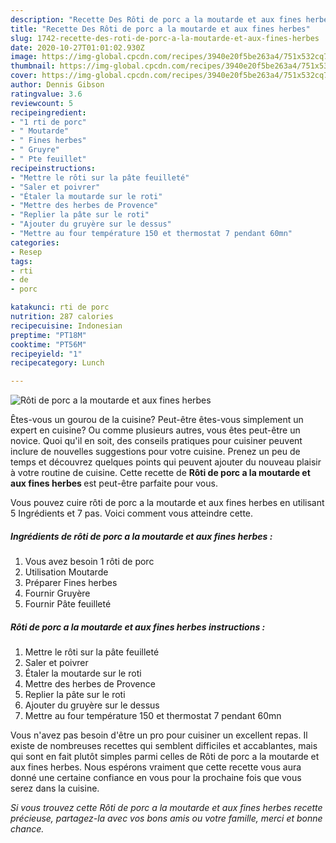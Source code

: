 ```yaml
---
description: "Recette Des Rôti de porc a la moutarde et aux fines herbes"
title: "Recette Des Rôti de porc a la moutarde et aux fines herbes"
slug: 1742-recette-des-roti-de-porc-a-la-moutarde-et-aux-fines-herbes
date: 2020-10-27T01:01:02.930Z
image: https://img-global.cpcdn.com/recipes/3940e20f5be263a4/751x532cq70/roti-de-porc-a-la-moutarde-et-aux-fines-herbes-photo-principale-de-la-recette.jpg
thumbnail: https://img-global.cpcdn.com/recipes/3940e20f5be263a4/751x532cq70/roti-de-porc-a-la-moutarde-et-aux-fines-herbes-photo-principale-de-la-recette.jpg
cover: https://img-global.cpcdn.com/recipes/3940e20f5be263a4/751x532cq70/roti-de-porc-a-la-moutarde-et-aux-fines-herbes-photo-principale-de-la-recette.jpg
author: Dennis Gibson
ratingvalue: 3.6
reviewcount: 5
recipeingredient:
- "1 rti de porc"
- " Moutarde"
- " Fines herbes"
- " Gruyre"
- " Pte feuillet"
recipeinstructions:
- "Mettre le rôti sur la pâte feuilleté"
- "Saler et poivrer"
- "Étaler la moutarde sur le roti"
- "Mettre des herbes de Provence"
- "Replier la pâte sur le roti"
- "Ajouter du gruyère sur le dessus"
- "Mettre au four température 150 et thermostat 7 pendant 60mn"
categories:
- Resep
tags:
- rti
- de
- porc

katakunci: rti de porc 
nutrition: 287 calories
recipecuisine: Indonesian
preptime: "PT18M"
cooktime: "PT56M"
recipeyield: "1"
recipecategory: Lunch

---
```



![Rôti de porc a la moutarde et aux fines herbes](https://img-global.cpcdn.com/recipes/3940e20f5be263a4/751x532cq70/roti-de-porc-a-la-moutarde-et-aux-fines-herbes-photo-principale-de-la-recette.jpg)

Êtes-vous un gourou de la cuisine? Peut-être êtes-vous simplement un expert en cuisine? Ou comme plusieurs autres, vous êtes peut-être un novice. Quoi qu'il en soit, des conseils pratiques pour cuisiner peuvent inclure de nouvelles suggestions pour votre cuisine. Prenez un peu de temps et découvrez quelques points qui peuvent ajouter du nouveau plaisir à votre routine de cuisine. Cette recette de <strong> Rôti de porc a la moutarde et aux fines herbes </strong> est peut-être parfaite pour vous.

<!--inarticleads1-->

Vous pouvez cuire rôti de porc a la moutarde et aux fines herbes en utilisant 5 Ingrédients et 7 pas. Voici comment vous atteindre cette.

##### Ingrédients de rôti de porc a la moutarde et aux fines herbes :

1. Vous avez besoin 1 rôti de porc
1. Utilisation  Moutarde
1. Préparer  Fines herbes
1. Fournir  Gruyère
1. Fournir  Pâte feuilleté




<!--inarticleads2-->

##### Rôti de porc a la moutarde et aux fines herbes instructions :

1. Mettre le rôti sur la pâte feuilleté
1. Saler et poivrer
1. Étaler la moutarde sur le roti
1. Mettre des herbes de Provence
1. Replier la pâte sur le roti
1. Ajouter du gruyère sur le dessus
1. Mettre au four température 150 et thermostat 7 pendant 60mn




<!--inarticleads1-->

<p>
Vous n'avez pas besoin d'être un pro pour cuisiner un excellent repas. Il existe de nombreuses recettes qui semblent difficiles et accablantes, mais qui sont en fait plutôt simples parmi celles de Rôti de porc a la moutarde et aux fines herbes. Nous espérons vraiment que cette recette vous aura donné une certaine confiance en vous pour la prochaine fois que vous serez dans la cuisine.
</p>

<p>
<i>Si vous trouvez cette Rôti de porc a la moutarde et aux fines herbes recette précieuse, partagez-la avec vos bons amis ou votre famille, merci et bonne chance.</i>
</p>
